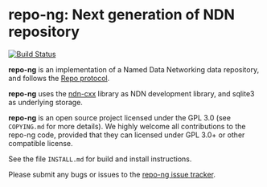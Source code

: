 repo-ng: Next generation of NDN repository
==========================================

[![Build Status](https://travis-ci.org/named-data/repo-ng.svg?branch=master)](https://travis-ci.org/named-data/repo-ng)

**repo-ng** is an implementation of a Named Data Networking data repository,
and follows the [Repo protocol](https://redmine.named-data.net/projects/repo-ng/wiki/Repo_Protocol_Specification).

**repo-ng** uses the [ndn-cxx](https://github.com/named-data/ndn-cxx) library
as NDN development library, and sqlite3 as underlying storage.

**repo-ng** is an open source project licensed under the GPL 3.0 (see
`COPYING.md` for more details). We highly welcome all contributions to
the repo-ng code, provided that they can licensed under GPL 3.0+ or other
compatible license.

See the file `INSTALL.md` for build and install instructions.

Please submit any bugs or issues to the
[repo-ng issue tracker](https://redmine.named-data.net/projects/repo-ng/issues).
